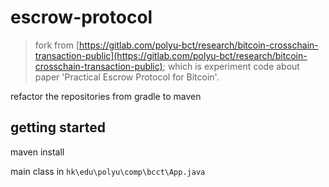 # escrow-protocol

> fork from [https://gitlab.com/polyu-bct/research/bitcoin-crosschain-transaction-public](https://gitlab.com/polyu-bct/research/bitcoin-crosschain-transaction-public); which is experiment code about paper 'Practical Escrow Protocol for Bitcoin'.

refactor the repositories from gradle to maven

## getting started

maven install

main class in  `hk\edu\polyu\comp\bcct\App.java`
